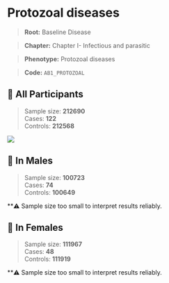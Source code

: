 # Protozoal diseases

> **Root:** Baseline Disease  

> **Chapter:** Chapter I- Infectious and parasitic  

> **Phenotype:** Protozoal diseases  

> **Code:** `AB1_PROTOZOAL`

## 🧪 All Participants  
> Sample size: **212690**  
> Cases: **122**  
> Controls: **212568**
<img src="/Disease/Figures/ALL/Incidence/AB1_PROTOZOAL.png"/>
<CsvTable src="/Disease_Data/ALL/Incidence/COX_AB1_PROTOZOAL.csv" label="🔍 View full results" />

## 👨 In Males  
> Sample size: **100723**  
> Cases: **74**  
> Controls: **100649**

**⚠️ Sample size too small to interpret results reliably.


## 👩 In Females  
> Sample size: **111967**  
> Cases: **48**  
> Controls: **111919**

**⚠️ Sample size too small to interpret results reliably.


